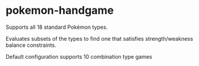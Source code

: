 # pokemon-handgame

Supports all 18 standard Pokémon types.

Evaluates subsets of the types to find one that satisfies strength/weakness balance constraints.

Default configuration supports 10 combination type games

